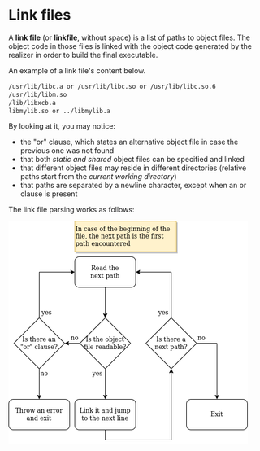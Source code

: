 # Link files

A **link file** (or **linkfile**, without space) is a list of paths to object files. The object code in those files is linked with the object code generated by the realizer in order to build the final executable.

An example of a link file's content below.

```
/usr/lib/libc.a or /usr/lib/libc.so or /usr/lib/libc.so.6
/usr/lib/libm.so
/lib/libxcb.a
libmylib.so or ../libmylib.a
```

By looking at it, you may notice:

 - the "or" clause, which states an alternative object file in case the previous one was not found
 - that both *static and shared* object files can be specified and linked
 - that different object files may reside in different directories (relative paths start from the *current working directory*)
 - that paths are separated by a newline character, except when an or clause is present

The link file parsing works as follows:

![link file parsing](img/linkfile_parsing.png)

